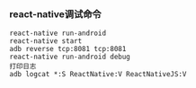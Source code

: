 
### react-native调试命令

```
react-native run-android
react-native start
adb reverse tcp:8081 tcp:8081
react-native run-android debug
打印日志
adb logcat *:S ReactNative:V ReactNativeJS:V 
```

